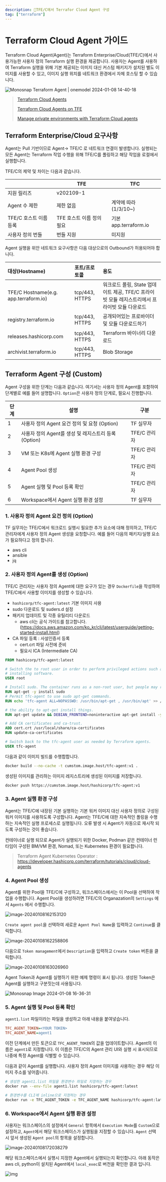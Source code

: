 ```yaml
---
description: TFE/C에서 Terrafor Cloud Agent 구성
tag: ["terraform"]
---
```


# Terraform Cloud Agent 가이드

Terraform Cloud Agent(Agent)는 Terraform Enterprise/Cloud(TFE/C)에서 사용가능한 사용자 정의 Terraform 실행 환경을 제공합니다. 사용자는 Agent를 사용하여 Terraform 실행을 위해 기본 제공되는 이미지 대신 커스텀 패키지가 설치된 별도 이미지를 사용할 수 있고, 이미지 실행 위치를 네트워크 환경에서 자체 호스팅 할 수 있습니다.

![Monosnap Terraform Agent | onemodel 2024-01-08 14-40-18](https://raw.githubusercontent.com/Great-Stone/images/master/picgo/Monosnap%20Terraform%20Agent%20%7C%20onemodel%202024-01-08%2014-40-18.png)

> [Terraform Cloud Agents](https://developer.hashicorp.com/terraform/cloud-docs/agents)
>
> [Terraform Cloud Agents on TFE](https://developer.hashicorp.com/terraform/enterprise/application-administration/agents-on-tfe)
>
> [Manage private environments with Terraform Cloud agents](https://developer.hashicorp.com/terraform/tutorials/cloud/cloud-agents)



## Terraform Enterprise/Cloud 요구사항

Agent는 Pull 기반이므로 Agent→ TFE/C 로 네트워크 연결이 발생합니다. 실행되는 모든 Agent는 Terraform 작업 수행을 위해 TFE/C를 폴링하고 해당 작업을 로컬에서 실행합니다.

TFE/C의 제약 및 차이는 다음과 같습니다.

|                        | TFE                       | TFC                   |
| ---------------------- | ------------------------- | --------------------- |
| 지원 릴리즈            | v202109-1                 |                       |
| Agent 수 제한          | 제한 없음                 | 계약에 따라 (1/3/10~) |
| TFE/C 호스트 이름 등록 | TFE 호스트 이름 정의 필요 | 기본 app.terraform.io |
| 사용자 정의 번들       | 번들 지원                 | 미지원                |

Agent 실행을 위안 네트워크 요구사항은 다음 대상으로의 Outbound가 허용되어야 합니다.

| 대상(Hostname)                        | 포트/프로토콜  | 용도                                                         |
| :------------------------------------ | :------------- | :----------------------------------------------------------- |
| TFE/C Hostname(e.g. app.terraform.io) | tcp/443, HTTPS | 워크로드 폴링, State 업데이트 제공, TFE/C 프라이빗 모듈 레지스트리에서 프라이빗 모듈 다운로드 |
| registry.terraform.io                 | tcp/443, HTTPS | 공개되어있는 프로바이더 및 모듈 다운로드하기                 |
| releases.hashicorp.com                | tcp/443, HTTPS | Terraform 바이너리 다운로드                                  |
| archivist.terraform.io                | tcp/443, HTTPS | Blob Storage                                                 |



## Terraform Agent 구성 (Custom)

Agent 구성을 위한 단계는 다음과 같습니다. 여기서는 사용자 정의 Agent를 포함하여 단계별로 예를 들어 설명합니다. `Option`은 사용자 정의 단계로, 필요시 진행합니다.

| 단계 | 설명                                                 | 구분         |
| ---- | ---------------------------------------------------- | ------------ |
| 1    | 사용자 정의 Agent 요건 정의 및 요청 (Option)         | TF 실무자    |
| 2    | 사용자 정의 Agent를 생성 및 레지스트리 등록 (Option) | TFE/C 관리자 |
| 3    | VM 또는 K8s에 Agent 실행 환경 구성                   | TFE/C 관리자 |
| 4    | Agent Pool 생성                                      | TFE/C 관리자 |
| 5    | Agent 실행 및 Pool 등록 확인                         | TFE/C 관리자 |
| 6    | Workspace에서 Agent 실행 환경 설정                   | TF 실무자    |



### 1. 사용자 정의 Agent 요건 정의 (Option)

TF 실무자는 TFE/C에서 워크로드 실행시 필요한 추가 요소에 대해 정의하고, TFE/C 관리자에게 사용자 정의 Agent 생성을 요청합니다. 예를 들어 다음의 패키지/실행 요소가 필요하다고 정의 합니다.

- aws cli
- ansible
- jq



### 2. 사용자 정의 Agent를 생성 (Option)

TFE/C 관리자는 사용자 정의 Agent에 대한 요구가 있는 경우 `Dockerfile`을 작성하여 TFE/C에서 사용할 이미지를 생성할 수 있습니다.

- `hashicorp/tfc-agent:latest` 기본 이미지 사용
- sudo 다운로드 및 suders.d 설정
- 패키지 업데이트 및 각종 유틸리티 다운로드
  - aws cli는 공식 가이드를 참고합니다. (https://docs.aws.amazon.com/ko_kr/cli/latest/userguide/getting-started-install.html)
- CA 파일 등록 : 사설인증서 등록
  - cert.crt 파일 사전에 준비
  - 필요시 ICA (Intermediate CA)



```dockerfile
FROM hashicorp/tfc-agent:latest

# Switch the to root user in order to perform privileged actions such as
# installing software.
USER root

# Install sudo. The container runs as a non-root user, but people may rely on
RUN apt-get -y install sudo
# Permit tfc-agent to use sudo apt-get commands.
RUN echo 'tfc-agent ALL=NOPASSWD: /usr/bin/apt-get , /usr/bin/apt' >> /etc/sudoers.d/50-tfc-agent

# the ability to apt-get install things.
RUN apt-get update && DEBIAN_FRONTEND=noninteractive apt-get install -y --no-install-recommends unzip curl ca-certificates ansible jq python3-pip && wget -qO awscliv2.zip https://awscli.amazonaws.com/awscli-exe-linux-x86_64.zip && unzip awscliv2.zip && ./aws/install && rm -rf ./aws && rm -rf /var/lib/apt/lists/*

# Add CA certificates and ca-trust.
ADD cert.crt /usr/local/share/ca-certificates
RUN update-ca-certificates

# Switch back to the tfc-agent user as needed by Terraform agents.
USER tfc-agent
```



다음과 같이 이미지 빌드를 수행합합니다.

```bash
docker build --no-cache -t cumstom.image.host/tfc-agent:v1 .
```



생성된 이미지를 관리하는 이미지 레지스트리에 생성된 이미지를 저장합니다.

```bash
docker push https://cumstom.image.host/hashicorp/tfc-agent:v1
```



### 3. Agent 실행 환경 구성

Agent는 TFE/C에 내장된 기본 실행하는 기본 워커 이미지 대신 사용자 정의로 구성된 워커 이미지를 사용하도록 구성합니다. Agent는 TFE/C에 대한 지속적인 폴링을 수행하는 지속적인 실행 프로세스로 실행됩니다. 오류 발생 시 Agent가 자동으로 재시작 되도록 구성하는 것이 좋습니다.

컨테이너로 실행 되므로 Agent가 실행되기 위한 Docker, Podman 같은 컨테이너 런타임이 구성된 BM/VM 환경, Nomad, 또는 Kubernetes 환경이 필요합니다.

> Terraform Agent Kubernetes Operator : https://developer.hashicorp.com/terraform/tutorials/cloud/cloud-agents



### 4. Agent Pool 생성

Agent를 위한 Pool을 TFE/C에 구성하고, 워크스페이스에서는 이 Pool을 선택하여 작업을 수행합니다. Agent Pool을 생성하려면 TFE/C의 Organazation의 `Settings` 에서 `Agents` 에서 수행합니다.

![image-20240108162153120](https://raw.githubusercontent.com/Great-Stone/images/master/picgo/image-20240108162153120.png)

`Create agent pool`을 선택하여 새로운 `Agent Pool Name`을 입력하고 `Continue`를 클릭합니다.

![image-20240108162258806](https://raw.githubusercontent.com/Great-Stone/images/master/picgo/image-20240108162258806.png)

다음으로 `Token management`에서 `Description`을 입력하고 `Create token` 버튼을 클릭합니다.

![image-20240108163026960](https://raw.githubusercontent.com/Great-Stone/images/master/picgo/image-20240108163026960.png)

Agent Token과 Agent를 실행하기 위한 예제 명령이 표시 됩니다. 생성된 Token은 Agent를 실행하고 구분짓는데 사용됩니다.

![Monosnap Image 2024-01-08 16-36-31](https://raw.githubusercontent.com/Great-Stone/images/master/picgo/Monosnap%20Image%202024-01-08%2016-36-31.png)



### 5. Agent 실행 및 Pool 등록 확인

`agent1.list` 파일이라는 파일을 생성하고 아래 내용을 붙여넣습니다.

```ini
TFC_AGENT_TOKEN=<YOUR TOKEN>
TFC_AGENT_NAME=agent1
```

이전 단계에서 만든 토큰으로 `TFC_AGENT_TOKEN`의 값을 업데이트합니다. Agent의 이름은 `agent1`로 지정합니다. 이 이름은 TFE/C의 Agent 관리 UI와 실행 시 표시되므로 나중에 특정 Agent를 식별할 수 있습니다.



다음과 같이 Agent를 실행합니다. 사용자 정의 Agent 이미지를 사용하는 경우 해당 이미지 주소를 넣어줍니다.

```bash
# 생성한 agent1.list 파일을 환경변수 파일로 지정하는 경우
docker run --env-file agent1.list hashicorp/tfc-agent:latest

# 환경변수를 CLI에 inline으로 지정하는 경우
docker run -e TFC_AGENT_TOKEN -e TFC_AGENT_NAME hashicorp/tfc-agent:latest
```



### 6. Workspace에서 Agent 실행 환경 설정

사용자는 워크스페이스의 설정에서 `General` 항목에서 `Execution Mode`를 `Custom`으로 설정하고, `Agent`에서 해당 워크스페이스가 실행됨을 지정할 수 있습니다. `Agent` 선택 시 앞서 생성된 `Agent pool`의 항목을 설정합니다.

![image-20240108172038279](https://raw.githubusercontent.com/Great-Stone/images/master/picgo/image-20240108172038279.png)

해당 워크스페이스에서 실행시 지정한 Agent에서 실행되는지 확인합니다. 아래 동작은 aws cli, python이 설치된 Agent에서 `local_exec`로 버전을 확인한 결과 입니다.

![img](https://raw.githubusercontent.com/Great-Stone/images/master/picgo/bl2fve.jpg)